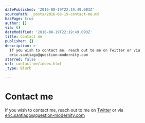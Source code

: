 ```yaml
---
datePublished: '2016-08-19T22:19:49.603Z'
sourcePath: _posts/2016-08-19-contact-me.md
hasPage: true
author: []
via: {}
dateModified: '2016-08-19T22:19:49.093Z'
title: Contact me
publisher: {}
description: >-
  If you wish to contact me, reach out to me on Twitter or via
  eric.santiago@question-modernity.com
starred: false
url: contact-me/index.html
_type: Blurb

---
```

# Contact me

If you wish to contact me, reach out to me on [Twitter][0] or via eric.santiago@question-modernity.com

[0]: https://twitter.com/QuestionModern